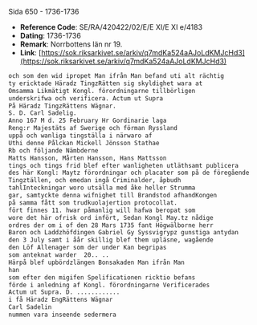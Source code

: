Sida 650 - 1736-1736

- **Reference Code**: SE/RA/420422/02/E/E XI/E XI e/4183
- **Dating**: 1736-1736
- **Remark**: Norrbottens län nr 19.
- **Link**: [https://sok.riksarkivet.se/arkiv/q7mdKa524aAJoLdKMJcHd3](https://sok.riksarkivet.se/arkiv/q7mdKa524aAJoLdKMJcHd3)

```txt linenums="1"
och som den wid ipropet Man ifrån Man befand uti alt rächtig
ty ericktade Häradz TingzRätten sig skyldighet wara at
Omsamma Likmätigt Kongl. förordningarne tillbörligen
underskrifwa och verificera. Actum ut Supra
På Häradz TingzRättens Wägnar.
S. D. Carl Sadelig.
Anno 167 M d. 25 February Hr Gordinarie laga
Reng:r Majestäts af Swerige och förman Ryssland
uppå och wanliga tingställa i närwaro af
Uthi denne Pålckan Mickell Jönsson Stathae
Rb och följande Nämbderne
Matts Hansson, Mårten Hansson, Hans Mattsson
tings och tings frid blef efter wanligheten utläthsamt publicera
des här Kongl: Maytz förordningar och placater som på de föregående
Tingztällen, och emedan ingå Criminalder, åpbudh
tahlInteckningar woro utsälla med åke heller Strumma
gar, samtyckte denna wifnighet till Brandstod afhandKongen
på samma fått som trudkuolajertion protocollat.
fört finnes 11. hwar påmanlig will hafwa beropat som
wore det här ofrisk ord infört, Sedan Kongl May.tz nådige
ordres der om i of den 28 Mars 1735 fant Högwälborne herr
Baron och Laddzhöfdingen Gabriel Gy Syssvigrypz gunstiga antydan
den 3 July samt i åår skillig blef them upläsne, wagående
den Löf Allenager som der under Kan begripas
som anteknat warder  20.. ..
Härpå blef upbördzlängen Bonsakaden Man ifrån Man
han
som efter den migifen Spelificationen ricktio befans
förde i anledning af Kongl. förordningarne Verificerades
Actum ut Supra. D. ............
i få Häradz EngRättens Wägnar
Carl Sadelin
nummen vara inseende sedermera
```
